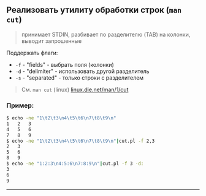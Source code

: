 ## Реализовать утилиту обработки строк (`man cut`)

> принимает STDIN, разбивает по разделителю (TAB) на колонки, выводит запрошенные

Поддержать флаги:

* `-f` - "fields" - выбрать поля (колонки)
* `-d` - "delimiter" - использовать другой разделитель
* `-s` - "separated" - только строки с разделителем

> См. `man cut` (linux) [linux.die.net/man/1/cut](https://linux.die.net/man/1/cut)

### Пример:

```sh
$ echo -ne "1\t2\t3\n4\t5\t6\n7\t8\t9\n"
1   2   3
4   5   6
7   8   9
$ echo -ne "1\t2\t3\n4\t5\t6\n7\t8\t9\n"|cut.pl -f 2,3
2   3
5   6
8   9
$ echo -ne "1:2:3\n4:5:6\n7:8:9\n"|cut.pl -f 3 -d:
3
6
9
```

---